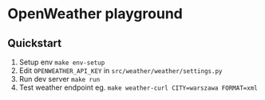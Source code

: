 # OpenWeather playground

## Quickstart

1. Setup env `make env-setup`
2. Edit `OPENWEATHER_API_KEY` in `src/weather/weather/settings.py`
3. Run dev server `make run`
4. Test weather endpoint eg. `make weather-curl CITY=warszawa FORMAT=xml`
